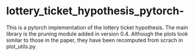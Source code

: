 # lottery_ticket_hypothesis_pytorch-
This is a pytorch implementation of the lottery ticket hypothesis. The main library is the pruning module added in version 0.4.  Although the plots look similar to those in the paper, they have been recomputed from scrach in plot_utils.py. 
